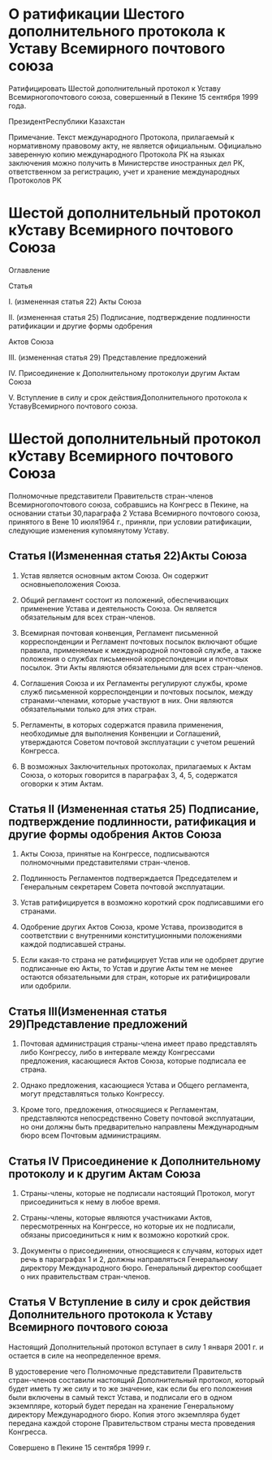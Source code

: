 # О ратификации Шестого дополнительного протокола к Уставу Всемирного почтового союза

Ратифицировать Шестой дополнительный протокол к Уставу Всемирногопочтового союза, совершенный в Пекине 15 сентября 1999 года.

ПрезидентРеспублики Казахстан

Примечание. Текст международного Протокола, прилагаемый к нормативному правовому акту, не является официальным. Официально заверенную копию международного Протокола РК на языках заключения можно получить в Министерстве иностранных дел РК, ответственном за регистрацию, учет и хранение международных Протоколов РК

# Шестой дополнительный протокол кУставу Всемирного почтового Союза

Оглавление

Статья

I. (измененная статья 22)              Акты Союза

II. (измененная статья 25)  Подписание, подтверждение подлинности                                              ратификации и другие формы одобрения

Актов Союза

III. (измененная статья 29) Представление предложений

IV. Присоединение к Дополнительному протоколуи другим Актам Союза

V. Вступление в силу и срок действияДополнительного протокола к УставуВсемирного почтового союза.

# Шестой дополнительный протокол кУставу Всемирного почтового Союза

Полномочные представители Правительств стран-членов Всемирногопочтового союза, собравшись на Конгресс в Пекине, на основании статьи 30,параграфа 2 Устава Всемирного почтового союза, принятого в Вене 10 июля1964 г., приняли, при условии ратификации, следующие изменения купомянутому Уставу.

## Статья I(Измененная статья 22)Акты Союза

1. Устав является основным актом Союза. Он содержит основныеположения Союза.

2. Общий регламент состоит из положений, обеспечивающих применение Устава и деятельность Союза. Он является обязательным для всех стран-членов.

3. Всемирная почтовая конвенция, Регламент письменной корреспонденции и Регламент почтовых посылок включают общие правила, применяемые к международной почтовой службе, а также положения о службах письменной корреспонденции и почтовых посылок. Эти Акты являются обязательными для всех стран-членов.

4. Соглашения Союза и их Регламенты регулируют службы, кроме служб письменной корреспонденции и почтовых посылок, между странами-членами, которые участвуют в них. Они являются обязательными только для этих стран.

5. Регламенты, в которых содержатся правила применения, необходимые для выполнения Конвенции и Соглашений, утверждаются Советом почтовой эксплуатации с учетом решений Конгресса.

6. В возможных Заключительных протоколах, прилагаемых к Актам Союза, о которых говорится в параграфах 3, 4, 5, содержатся оговорки к этим Актам.

## Статья II (Измененная статья 25) Подписание, подтверждение подлинности, ратификация и другие формы одобрения Актов Союза

1. Акты Союза, принятые на Конгрессе, подписываются полномочными представителями стран-членов.

2. Подлинность Регламентов подтверждается Председателем и Генеральным секретарем Совета почтовой эксплуатации.

3. Устав ратифицируется в возможно короткий срок подписавшими его странами.

4. Одобрение других Актов Союза, кроме Устава, производится в соответствии с внутренними конституционными положениями каждой подписавшей страны.

5. Если какая-то страна не ратифицирует Устав или не одобряет другие подписанные ею Акты, то Устав и другие Акты тем не менее остаются обязательными для стран, которые их ратифицировали или одобрили.

## Статья III(Измененная статья 29)Представление предложений

1. Почтовая администрация страны-члена имеет право представлять либо Конгрессу, либо в интервале между Конгрессами предложения, касающиеся Актов Союза, которые подписала ее страна.

2. Однако предложения, касающиеся Устава и Общего регламента, могут представляться только Конгрессу.

3. Кроме того, предложения, относящиеся к Регламентам, представляются непосредственно Совету почтовой эксплуатации, но они должны быть предварительно направлены Международным бюро всем Почтовым администрациям.

## Статья IV Присоединение к Дополнительному протоколу и к другим Актам Союза

1. Страны-члены, которые не подписали настоящий Протокол, могут присоединиться к нему в любое время.

2. Страны-члены, которые являются участниками Актов, пересмотренных на Конгрессе, но которые их не подписали, обязаны присоединиться к ним к возможно короткий срок.

3. Документы о присоединении, относящиеся к случаям, которых идет речь в параграфах 1 и 2, должны направляться Генеральному директору Международного бюро. Генеральный директор сообщает о них правительствам стран-членов.

## Статья V Вступление в силу и срок действия Дополнительного протокола к Уставу Всемирного почтового союза

Настоящий Дополнительный протокол вступает в силу 1 января 2001 г. и остается в силе на неопределенное время.

В удостоверение чего Полномочные представители Правительств стран-членов составили настоящий Дополнительный протокол, который будет иметь ту же силу и то же значение, как если бы его положения были включены в самый текст Устава, и подписали его в одном экземпляре, который будет передан на хранение Генеральному директору Международного бюро. Копия этого экземпляра будет передана каждой стороне Правительством страны места проведения Конгресса.

Совершено в Пекине 15 сентября 1999 г.

